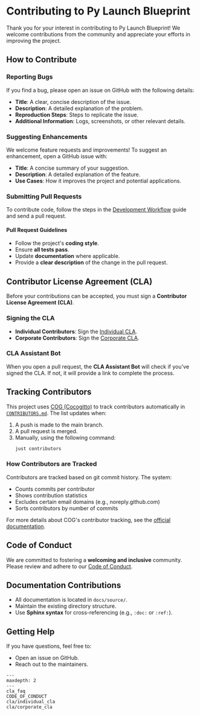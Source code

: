 # Contributing to Py Launch Blueprint

Thank you for your interest in contributing to Py Launch Blueprint! We welcome contributions from the community and appreciate your efforts in improving the project.

## How to Contribute

### Reporting Bugs
If you find a bug, please open an issue on GitHub with the following details:
- **Title**: A clear, concise description of the issue.
- **Description**: A detailed explanation of the problem.
- **Reproduction Steps**: Steps to replicate the issue.
- **Additional Information**: Logs, screenshots, or other relevant details.

### Suggesting Enhancements
We welcome feature requests and improvements! To suggest an enhancement, open a GitHub issue with:
- **Title**: A concise summary of your suggestion.
- **Description**: A detailed explanation of the feature.
- **Use Cases**: How it improves the project and potential applications.

### Submitting Pull Requests
To contribute code, follow the steps in the [Development Workflow](../tasks/contributing_code.md#development-workflow) guide and send a pull request.

#### Pull Request Guidelines
- Follow the project's **coding style**.
- Ensure **all tests pass**.
- Update **documentation** where applicable.
- Provide a **clear description** of the change in the pull request.

## Contributor License Agreement (CLA)
Before your contributions can be accepted, you must sign a **Contributor License Agreement (CLA)**.

### Signing the CLA
- **Individual Contributors**: Sign the [Individual CLA](./cla/individual_cla.md).
- **Corporate Contributors**: Sign the [Corporate CLA](./cla/corporate_cla.md).

### CLA Assistant Bot
When you open a pull request, the **CLA Assistant Bot** will check if you've signed the CLA. If not, it will provide a link to complete the process.

## Tracking Contributors
This project uses [COG (Cocogitto)](https://github.com/cocogitto/cocogitto) to track contributors automatically in [`CONTRIBUTORS.md`](https://github.com/smorin/py-launch-blueprint/blob/main/CONTRIBUTORS.md). The list updates when:
1. A push is made to the main branch.
2. A pull request is merged.
3. Manually, using the following command:
   ```bash
   just contributors
   ```

### How Contributors are Tracked

Contributors are tracked based on git commit history. The system:
- Counts commits per contributor
- Shows contribution statistics
- Excludes certain email domains (e.g., noreply.github.com)
- Sorts contributors by number of commits

For more details about COG's contributor tracking, see the [official documentation](https://docs.cocogitto.io/).
## Code of Conduct
We are committed to fostering a **welcoming and inclusive** community. Please review and adhere to our [Code of Conduct](CODE_OF_CONDUCT.md).

## Documentation Contributions
- All documentation is located in `docs/source/`.
- Maintain the existing directory structure.
- Use **Sphinx syntax** for cross-referencing (e.g., `:doc:` or `:ref:`).

## Getting Help
If you have questions, feel free to:
- Open an issue on GitHub.
- Reach out to the maintainers.


```{toctree}
---
maxdepth: 2
---
cla_faq
CODE_OF_CONDUCT
cla/individual_cla
cla/corporate_cla
```

